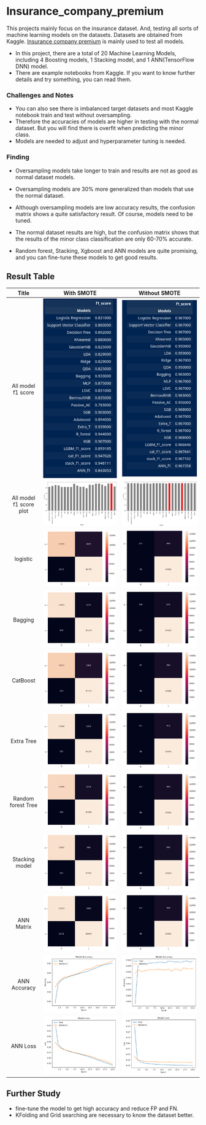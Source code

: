 # Insurance_company_premium

This projects mainly focus on the insurance dataset. And, testing all sorts of machine learning models on the datasets.
Datasets are obtained from Kaggle. [Insurance company premium](https://www.kaggle.com/code/rax007/insurance-company-premium) is mainly used to test all models.
 
* In this project, there are a total of 20 Machine Learning Models, including 4 Boosting models, 1 Stacking model, and 1 ANN(TensorFlow DNN) model.
* There are example notebooks from Kaggle. If you want to know further details and try something, you can read them.   

### Challenges and Notes
* You can also see there is imbalanced target datasets and most Kaggle notebook train and test without oversampling. 
* Therefore the accuracies of models are higher in testing with the normal dataset. But you will find there is overfit when predicting the minor class.
* Models are needed to adjust and hyperparameter tuning is needed. 

### Finding 


* Oversampling models take longer to train and results are not as good as normal dataset models.

* Oversampling models are 30% more generalized than models that use the normal dataset.

* Although oversampling models are low accuracy results, the confusion matrix shows a quite satisfactory result. Of course, models need to be tuned.

* The normal dataset results are high, but the confusion matrix shows that the results of the minor class classification are only 60-70% accurate.

* Random forest, Stacking, Xgboost and ANN models are quite promising, and you can fine-tune these models to get good results.
    



## Result Table
Title                  |  With SMOTE                                      |  Without SMOTE
:---------------------:|:------------------------------------------------:|:-----------------------------------------------------:
All model f1 score     | ![](result_png/all_model_f1_score_SMOTE.png)     | ![](result_png/all_model_f1_socre.png)
All model f1 score plot|![](/result_png/all_model_f1_score_plot_SMOTE.png)| ![](result/../result_png/all_model_f1_score_plot.png)
logistic               | ![](result_png/logistic_matrix_SMOTE.png)        | ![](result_png/logistic_matrix.png) 
Bagging                | ![](result_png/Bagging_martix_SMOTE.png)         | ![](result_png/Bagging_martix.png)
CatBoost               | ![](result_png/Cat_matrix_smote.png)             | ![](result_png/Cat_matrix.png)
Extra Tree             | ![](result_png/Extra_tree_matrix_SMOTE.png)      | ![](result_png/Extra_tree_matrix.png)
Random forest Tree     | ![](result_png/Random_forest_matrix_SMOTE.png)   | ![](result_png/Random_forest_matrix.png)
Stacking model         | ![](result_png/stacking_matrix_SMOTE.png)        | ![](result_png/stacking_matrix.png)
ANN Matrix             | ![](result_png/ANN_matrix_SMOTE.png)             | ![](result_png/ANN_matrix.png)
ANN Accuracy           | ![](result_png/ANN_accurary_SMTOE.png)           | ![](result_png/ANN_accuray.png)
ANN Loss               | ![](result_png/ANN_loss_SMOTE.png)               | ![](result_png/ANN_loss.png)


## Further Study 
* fine-tune the model to get high accuracy and reduce FP and FN.
* KFolding and Grid searching are necessary to know the dataset better.

